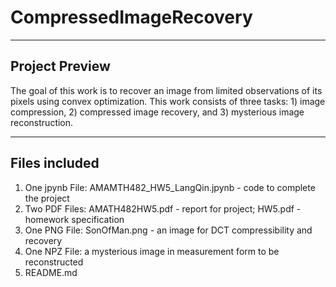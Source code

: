 # CompressedImageRecovery
___
## Project Preview
The goal of this work is to recover an image from limited observations of its pixels using convex
optimization. This work consists of three tasks: 1) image compression, 2) compressed image recovery, and
3) mysterious image reconstruction.
___
## Files included
1. One jpynb File: AMAMTH482_HW5_LangQin.jpynb - code to complete the project
2. Two PDF Files: AMATH482HW5.pdf - report for project; HW5.pdf - homework specification
3. One PNG File: SonOfMan.png - an image for DCT compressibility and recovery
4. One NPZ File: a mysterious image in measurement form to be reconstructed
5. README.md
